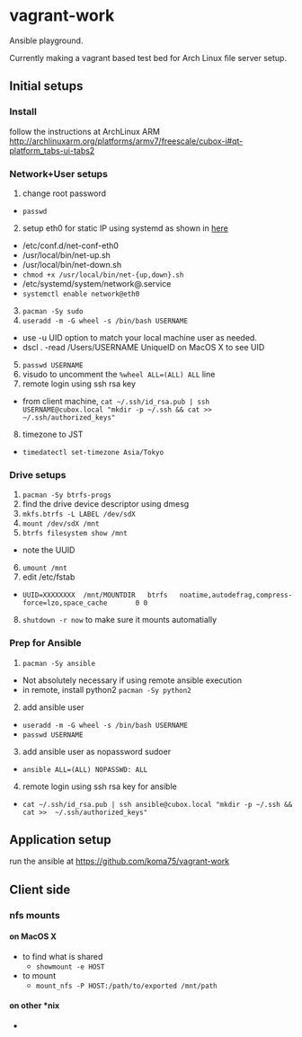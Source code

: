vagrant-work
============

Ansible playground.

Currently making a vagrant based test bed for Arch Linux file server setup.

## Initial setups

### Install

follow the instructions at ArchLinux ARM http://archlinuxarm.org/platforms/armv7/freescale/cubox-i#qt-platform_tabs-ui-tabs2

### Network+User setups

1. change root password
  * `passwd`
2. setup eth0 for static IP using systemd as shown in [here](https://wiki.archlinux.org/index.php/Network_configuration#Persistent_configuration_on_boot_using_systemd)
  * /etc/conf.d/net-conf-eth0
  * /usr/local/bin/net-up.sh
  * /usr/local/bin/net-down.sh
  * `chmod +x /usr/local/bin/net-{up,down}.sh`
  * /etc/systemd/system/network@.service
  * `systemctl enable network@eth0`
3. `pacman -Sy sudo`
4. `useradd -m -G wheel -s /bin/bash USERNAME`
  * use -u UID option to match your local machine user as needed.
  * dscl . -read /Users/USERNAME UniqueID on MacOS X to see UID
5. `passwd USERNAME`
6. visudo to uncomment the `%wheel ALL=(ALL) ALL` line
7. remote login using ssh rsa key
  * from client machine, `cat ~/.ssh/id_rsa.pub | ssh USERNAME@cubox.local "mkdir -p ~/.ssh && cat >>  ~/.ssh/authorized_keys"`
8. timezone to JST
  * `timedatectl set-timezone Asia/Tokyo`

### Drive setups

1. `pacman -Sy btrfs-progs`
2. find the drive device descriptor using dmesg
3. `mkfs.btrfs -L LABEL /dev/sdX`
4. `mount /dev/sdX /mnt`
5. `btrfs filesystem show /mnt`
  * note the UUID
6. `umount /mnt`
7. edit /etc/fstab
  * `UUID=XXXXXXXX  /mnt/MOUNTDIR   btrfs   noatime,autodefrag,compress-force=lzo,space_cache       0 0`
8. `shutdown -r now` to make sure it mounts automatially

### Prep for Ansible

1. `pacman -Sy ansible`
  * Not absolutely necessary if using remote ansible execution
  * in remote, install python2 `pacman -Sy python2`
2. add ansible user
  * `useradd -m -G wheel -s /bin/bash USERNAME`
  * `passwd USERNAME`
3. add ansible user as nopassword sudoer
  * `ansible ALL=(ALL) NOPASSWD: ALL`
4. remote login using ssh rsa key for ansible
  * `cat ~/.ssh/id_rsa.pub | ssh ansible@cubox.local "mkdir -p ~/.ssh && cat >>  ~/.ssh/authorized_keys"`

## Application setup

run the ansible at https://github.com/koma75/vagrant-work

## Client side

### nfs mounts

#### on MacOS X

* to find what is shared
  * `showmount -e HOST`
* to mount
  * `mount_nfs -P HOST:/path/to/exported /mnt/path`

#### on other *nix

*
